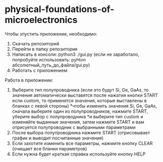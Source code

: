 # physical-foundations-of-microelectronics
Чтобы зпустить приложение, необходимо: 
  1) Скачать репозиторий
  2) Перейти в папку репозитория
  3) Написать в консоли: python3 ./gui.py (если не заработало, попробуйте использовать: pyhton абсолютный_путь_до_файла/gui.py)
  4) Работать с приложением

Работа в приложении: 
  1) Выберите тип полупроводника (если это будут Si, Ge, GaAs, то значения автоматически выставятся после нажатия кнопки START
                                  если custom, то применятся значения, которые выставлены в бланках с левой стороны)
                                  *чтобы изменить значения Si, Ge, GaAs, сначала выберите один из полупроводников, нажмите START, уберите выбор с полупроводника
                                  *и выберите тип custom и изменяйте выданные значения, затем нажмите START и вам отрисуется полупроводник с выбранными параметрами
  2) После выбора полупроводника нажмите START (отрисовывает график и выводит посчитанные значения)
  3) Если захотите изменить все параметры, нажмите кнопку CLEAR (очищает все бланки параметров)
  4) Если нужна будет краткая справка используйте кнопку HELP
